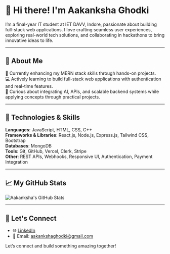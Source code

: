 # 👋 Hi there! I'm Aakanksha Ghodki

I’m a final-year IT student at IET DAVV, Indore, passionate about building full-stack web applications. I love crafting seamless user experiences, exploring real-world tech solutions, and collaborating in hackathons to bring innovative ideas to life.

---

## 🚀 About Me

🌱 Currently enhancing my MERN stack skills through hands-on projects.  
💻 Actively learning to build full-stack web applications with authentication and real-time features.  
🎯 Curious about integrating AI, APIs, and scalable backend systems while applying concepts through practical projects.

---

## 🔧 Technologies & Skills

**Languages**: JavaScript, HTML, CSS, C++  
**Frameworks & Libraries**: React.js, Node.js, Express.js, Tailwind CSS, Bootstrap  
**Databases**: MongoDB  
**Tools**: Git, GitHub, Vercel, Clerk, Stripe  
**Other**: REST APIs, Webhooks, Responsive UI, Authentication, Payment Integration

---

## 📈 My GitHub Stats

![Aakanksha's GitHub Stats](https://github-readme-stats.vercel.app/api?username=ByteBlazzerr&show_icons=true&theme=radical)

---

## 🤝 Let's Connect

- 🌐 [LinkedIn](https://www.linkedin.com/in/aakanksha-ghodki-63490123b/)
- 📧 Email: aakankshaghodki@gmail.com

Let’s connect and build something amazing together!

<!--
**ByteBlazzerr/ByteBlazzerr** is a ✨ _special_ ✨ repository because its `README.md` (this file) appears on your GitHub profile.

Here are some ideas to get you started:

- 🔭 I’m currently working on ...
- 🌱 I’m currently learning ...
- 👯 I’m looking to collaborate on ...
- 🤔 I’m looking for help with ...
- 💬 Ask me about ...
- 📫 How to reach me: ...
- 😄 Pronouns: ...
- ⚡ Fun fact: ...
-->
